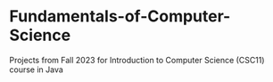 # Fundamentals-of-Computer-Science
Projects from Fall 2023 for Introduction to Computer Science (CSC11) course in Java

